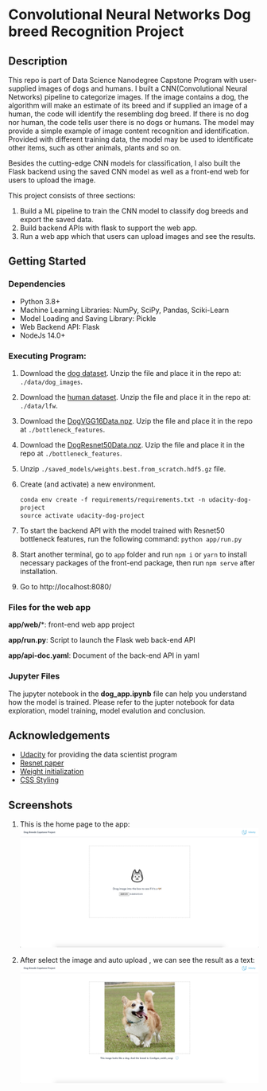 # Convolutional Neural Networks Dog breed Recognition Project

## Description
This repo is part of Data Science Nanodegree Capstone Program with user-supplied images of dogs and humans. I built a CNN(Convolutional Neural Networks) pipeline to categorize images. If the image contains a dog, the algorithm will make an estimate of its breed and if supplied an image of a human, the code will identify the resembling dog breed. If there is no dog nor human, the code tells user there is no dogs or humans. The model may provide a simple example of image content recognition and identification. Provided with different training data, the model may be used to identificate other items, such as other animals, plants and so on.

Besides the cutting-edge CNN models for classification, I also built the Flask backend using the saved CNN model as well as a front-end web for users to upload the image.

This project consists of three sections:

1. Build a ML pipeline to train the CNN model to classify dog breeds and export the saved data.
2. Build backend APIs with flask to support the web app.
3. Run a web app which that users can upload images and see the results. 

## Getting Started

### Dependencies
* Python 3.8+
* Machine Learning Libraries: NumPy, SciPy, Pandas, Sciki-Learn
* Model Loading and Saving Library: Pickle
* Web Backend API: Flask
* NodeJs 14.0+

### Executing Program:
1. Download the [dog dataset](https://s3-us-west-1.amazonaws.com/udacity-aind/dog-project/dogImages.zip).  Unzip the file and place it in the repo at: `./data/dog_images`. 

2. Download the [human dataset](https://s3-us-west-1.amazonaws.com/udacity-aind/dog-project/lfw.zip).  Unzip the file and place it in the repo at: `./data/lfw`. 
    
3. Download the [DogVGG16Data.npz](https://s3-us-west-1.amazonaws.com/udacity-aind/dog-project/DogVGG16Data.npz). Uzip the file and place it in the repo at `./bottleneck_features`.
      
4. Download the [DogResnet50Data.npz](https://s3-us-west-1.amazonaws.com/udacity-aind/dog-project/DogResnet50Data.npz). Uzip the file and place it in the repo at `./bottleneck_features`.

5. Unzip `./saved_models/weights.best.from_scratch.hdf5.gz` file.

6. Create (and activate) a new environment.
	```
	conda env create -f requirements/requirements.txt -n udacity-dog-project
	source activate udacity-dog-project
	```  

5. To start the backend API with the model trained with Resnet50 bottleneck features, run the following command:
    `python app/run.py`

6. Start another terminal, go to `app` folder and run `npm i` or `yarn` to install necessary packages of the front-end package, then run `npm serve` after installation.

7. Go to http://localhost:8080/

### Files for the web app
**app/web/***: front-end web app project

**app/run.py**: Script to launch the Flask web back-end API

**app/api-doc.yaml**: Document of the back-end API in yaml

### Jupyter Files

The jupyter notebook in the **dog_app.ipynb** file can help you understand how the model is trained.
Please refer to the jupter notebook for data exploration, model training, model evalution and conclusion.

## Acknowledgements
* [Udacity](https://www.udacity.com/) for providing the data scientist program
* [Resnet paper](https://arxiv.org/abs/1512.03385)
* [Weight initialization](https://pytorch.org/docs/stable/nn.init.html)
* [CSS Styling](https://heartbeat.fritz.ai/brilliant-beginners-guide-to-model-deployment-133e158f6717)

## Screenshots

1. This is the home page to the app:
![Home page](screenshots/app.png)

2. After select the image and auto upload , we can see the result as a text:
![Sample result](screenshots/result.png)
